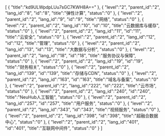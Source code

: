 [
	{
		"title":"kd9ULWpdpLUu7sGC7KWH8A=="
	},
	{
		"level":"2",
		"parent_id":"2",
		"lang_id":"8",
		"id":"8",
		"title":"弹性计算",
		"status":"0"
	},
	{
		"level":"2",
		"parent_id":"2",
		"lang_id":"9",
		"id":"9",
		"title":"网络",
		"status":"0"
	},
	{
		"level":"2",
		"parent_id":"2",
		"lang_id":"10",
		"id":"10",
		"title":"云数据库与缓存",
		"status":"0"
	},
	{
		"level":"2",
		"parent_id":"2",
		"lang_id":"11",
		"id":"11",
		"title":"云安全",
		"status":"0"
	},
	{
		"level":"2",
		"parent_id":"2",
		"lang_id":"12",
		"id":"12",
		"title":"管理",
		"status":"0"
	},
	{
		"level":"2",
		"parent_id":"2",
		"lang_id":"13",
		"id":"13",
		"title":"大数据与分析",
		"status":"0"
	},
	{
		"level":"2",
		"parent_id":"2",
		"lang_id":"18",
		"id":"18",
		"title":"服务协议与保障",
		"status":"0"
	},
	{
		"level":"2",
		"parent_id":"2",
		"lang_id":"19",
		"id":"19",
		"title":"财务相关",
		"status":"0"
	},
	{
		"level":"2",
		"parent_id":"2",
		"lang_id":"139",
		"id":"139",
		"title":"存储与CDN",
		"status":"0"
	},
	{
		"level":"2",
		"parent_id":"2",
		"lang_id":"163",
		"id":"163",
		"title":"域名与备案",
		"status":"0"
	},
	{
		"level":"2",
		"parent_id":"2",
		"lang_id":"222",
		"id":"222",
		"title":"云市场",
		"status":"0"
	},
	{
		"level":"2",
		"parent_id":"2",
		"lang_id":"240",
		"id":"240",
		"title":"NeuHub人工智能",
		"status":"0"
	},
	{
		"level":"2",
		"parent_id":"2",
		"lang_id":"257",
		"id":"257",
		"title":"用户服务",
		"status":"0"
	},
	{
		"level":"2",
		"parent_id":"2",
		"lang_id":"343",
		"id":"343",
		"title":"视频服务",
		"status":"0"
	},
	{
		"level":"2",
		"parent_id":"2",
		"lang_id":"398",
		"id":"398",
		"title":"超融合数据中心",
		"status":"0"
	},
	{
		"level":"2",
		"parent_id":"2",
		"lang_id":"401",
		"id":"401",
		"title":"互联网中间件",
		"status":"0"
	}
]